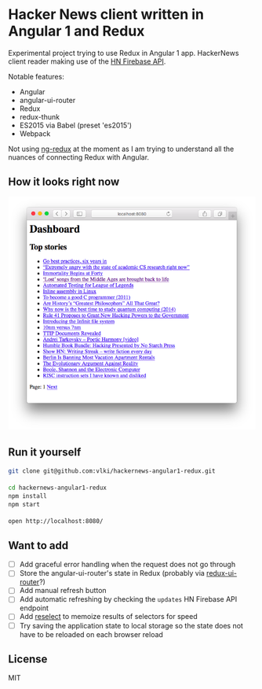 # Hacker News client written in Angular 1 and Redux

Experimental project trying to use Redux in Angular 1 app. HackerNews client
reader making use of the [HN Firebase API](https://github.com/HackerNews/API).

Notable features:
* Angular
* angular-ui-router
* Redux
* redux-thunk
* ES2015 via Babel (preset 'es2015')
* Webpack

Not using [ng-redux](https://github.com/angular-redux/ng-redux) at the moment
as I am trying to understand all the nuances of connecting Redux with Angular.

## How it looks right now

![Screenshot](https://raw.githubusercontent.com/vlki/hackernews-angular1-redux/master/screenshot.png)

## Run it yourself

```bash
git clone git@github.com:vlki/hackernews-angular1-redux.git

cd hackernews-angular1-redux
npm install
npm start

open http://localhost:8080/
```

## Want to add

- [ ] Add graceful error handling when the request does not go through
- [ ] Store the angular-ui-router's state in Redux (probably via [redux-ui-router](https://github.com/neilff/redux-ui-router)?)
- [ ] Add manual refresh button
- [ ] Add automatic refreshing by checking the `updates` HN Firebase API endpoint
- [ ] Add [reselect](https://github.com/reactjs/reselect) to memoize results of
  selectors for speed
- [ ] Try saving the application state to local storage so the state does not have to
  be reloaded on each browser reload

## License

MIT
